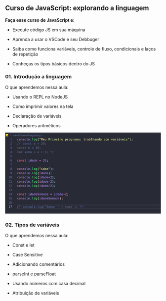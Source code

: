 ## Curso de JavaScript: explorando a linguagem

**Faça esse curso de JavaScript e:**

- Execute código JS em sua máquina

- Aprenda a usar o VSCode e seu Debbuger

- Saiba como funciona variáveis, controle de fluxo, condicionais e laços de repetição

- Conheças os tipos básicos dentro do JS

### 01. Introdução a linguagem

O que aprendemos nessa aula:

- Usando o REPL no NodeJS

- Como imprimir valores na tela

- Declaração de variáveis

- Operadores aritméticos

![Introdução a linguagem](img/prints/instrocucaoLinguagem.png)

### 02. Tipos de variáveis 

O que aprendemos nessa aula:

- Const e let

- Case Sensitive

- Adicionando comentários

- parseInt e parseFloat

- Usando números com casa decimal

- Atribuição de variáveis
